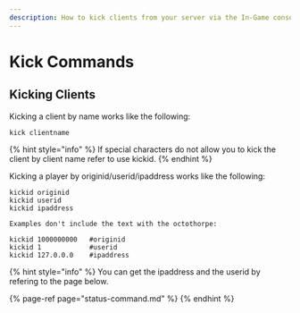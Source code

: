 ```yaml
---
description: How to kick clients from your server via the In-Game console.
---
```


# Kick Commands

## Kicking Clients

Kicking a client by name works like the following:

```text
kick clientname
```

{% hint style="info" %}
If special characters do not allow you to kick the client by client name refer to use kickid.
{% endhint %}

Kicking a player by originid/userid/ipaddress works like the following:

```text
kickid originid
kickid userid
kickid ipaddress

Examples don't include the text with the octothorpe:

kickid 1000000000   #originid
kickid 1            #userid
kickid 127.0.0.0    #ipaddress
```

{% hint style="info" %}
You can get the ipaddress and the userid by refering to the page below.

{% page-ref page="status-command.md" %}
{% endhint %}

